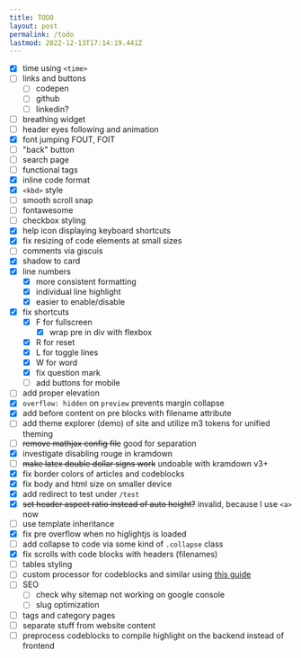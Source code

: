 ```yaml
---
title: TODO
layout: post
permalink: /todo
lastmod: 2022-12-13T17:14:19.441Z
---
```


- [x] time using `<time>`
- [ ] links and buttons
  - [ ] codepen
  - [ ] github
  - [ ] linkedin?
- [ ] breathing widget
- [ ] header eyes following and animation
- [x] font jumping FOUT, FOIT
- [ ] "back" button
- [ ] search page
- [ ] functional tags
- [x] inline code format
- [x] `<kbd>` style
- [ ] smooth scroll snap
- [ ] fontawesome
- [ ] checkbox styling
- [x] help icon displaying keyboard shortcuts
- [x] fix resizing of code elements at small sizes
- [ ] comments via giscuis
- [x] shadow to card
- [x] line numbers
  - [x] more consistent formatting
  - [x] individual line highlight
  - [x] easier to enable/disable
- [x] fix shortcuts
  - [x] F for fullscreen
    - [x] wrap pre in div with flexbox
  - [x] R for reset
  - [x] L for toggle lines
  - [x] W for word
  - [x] fix question mark
  - [ ] add buttons for mobile
- [ ] add proper elevation
- [x] `overflow: hidden` on `preview` prevents margin collapse
- [x] add before content on pre blocks with filename attribute
- [ ] add theme explorer (demo) of site and utilize m3 tokens for unified theming
- [ ] ~~remove mathjax config file~~ good for separation
- [x] investigate disabling rouge in kramdown
- [ ] ~~make latex double dollar signs work~~ undoable with kramdown v3+
- [x] fix border colors of articles and codeblocks
- [x] fix body and html size on smaller device
- [x] add redirect to test under `/test`
- [x] ~~set header aspect ratio instead of auto height?~~ invalid, because I use `<a>` now
- [ ] use template inheritance
- [x] fix pre overflow when no higlightjs is loaded
- [ ] add collapse to code via some kind of `.collapse` class
- [x] fix scrolls with code blocks with headers (filenames)
- [ ] tables styling
- [ ] custom processor for codeblocks and similar using [this guide](https://fuzyll.com/2017/changing-markdown-output-in-jekyll/)
- [ ] SEO
  - [ ] check why sitemap not working on google console
  - [ ] slug optimization
- [ ] tags and category pages
- [ ] separate stuff from website content
- [ ] preprocess codeblocks to compile highlight on the backend instead of frontend
